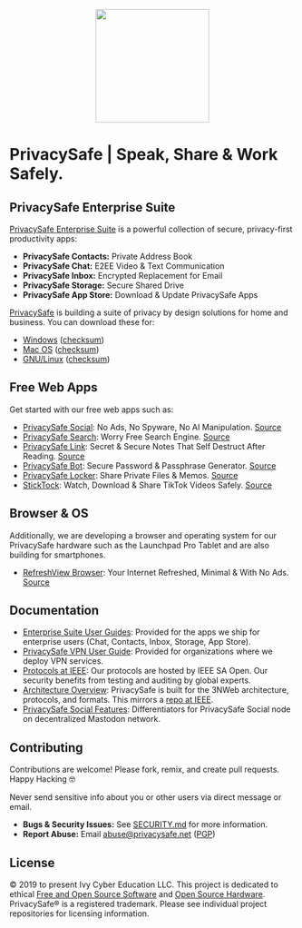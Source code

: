 <p align="center">
  <a href="https://privacysafe.app"><img src="https://avatars.githubusercontent.com/u/55242566" width="200" height="200" /></a>
</p>

# PrivacySafe | Speak, Share & Work Safely.

## PrivacySafe Enterprise Suite
[PrivacySafe Enterprise Suite](https://download.privacysafe.app) is a powerful collection of secure, privacy-first productivity apps:

* **PrivacySafe Contacts:** Private Address Book
* **PrivacySafe Chat:** E2EE Video & Text Communication
* **PrivacySafe Inbox:** Encrypted Replacement for Email
* **PrivacySafe Storage:** Secure Shared Drive
* **PrivacySafe App Store:** Download & Update PrivacySafe Apps

[PrivacySafe](https://privacysafe.app) is building a suite of privacy by design solutions for home and business. You can download these for:

* [Windows](https://download.privacysafe.app/nightly/windows/) ([checksum](https://download.privacysafe.app/nightly/windows/checksums.json))
* [Mac OS](https://download.privacysafe.app/nightly/mac/) ([checksum](https://download.privacysafe.app/nightly/mac/checksums.json))
* [GNU/Linux](https://download.privacysafe.app/nightly/linux/) ([checksum](https://download.privacysafe.app/nightly/linux/checksums.json))

## Free Web Apps

Get started with our free web apps such as:

* [PrivacySafe Social](https://privacysafe.social): No Ads, No Spyware, No AI Manipulation. [Source](https://github.com/PrivacySafe/privacysafe-social-ui)
* [PrivacySafe Search](https://privacysafe.is): Worry Free Search Engine. [Source](https://github.com/PrivacySafe/privacysafe-search)
* [PrivacySafe Link](https://privacysafe.link): Secret &amp; Secure Notes That Self Destruct After Reading. [Source](https://github.com/PrivacySafe/privacysafe-link)
* [PrivacySafe Bot](https://privacysafe.bot): Secure Password &amp; Passphrase Generator. [Source](https://github.com/PrivacySafe/privacysafe-bot)
* [PrivacySafe Locker](https://privacysafe.locker): Share Private Files &amp; Memos. [Source](https://github.com/PrivacySafe/privacysafe-locker)
* [StickTock](https://sticktock.com): Watch, Download &amp; Share TikTok Videos Safely. [Source](https://github.com/PrivacySafe/sticktock)

## Browser &amp; OS

Additionally, we are developing a browser and operating system for our PrivacySafe hardware such as the Launchpad Pro Tablet and are also building for smartphones.

* [RefreshView Browser](https://refreshview.com): Your Internet Refreshed, Minimal &amp; With No Ads. [Source](https://github.com/PrivacySafe/refreshview-browser)

## Documentation

* [Enterprise Suite User Guides](https://github.com/PrivacySafe/privacysafe-userguides): Provided for the apps we ship for enterprise users (Chat, Contacts, Inbox, Storage, App Store).
* [PrivacySafe VPN User Guide](https://github.com/PrivacySafe/privacysafe-userguides/blob/main/privacysafe-vpn-setup.md): Provided for organizations where we deploy VPN services.
* [Protocols at IEEE](https://opensource.ieee.org/3nweb): Our protocols are hosted by IEEE SA Open. Our security benefits from testing and auditing by global experts.
* [Architecture Overview](https://github.com/PrivacySafe/3NWeb-architecture): PrivacySafe is built for the 3NWeb architecture, protocols, and formats. This mirrors a [repo at IEEE](https://opensource.ieee.org/3nweb/architecture).
* [PrivacySafe Social Features](https://github.com/PrivacySafe/privacysafe-social-ui): Differentiators for PrivacySafe Social node on decentralized Mastodon network.

## Contributing
Contributions are welcome! Please fork, remix, and create pull requests. Happy Hacking 🤓

Never send sensitive info about you or other users via direct message or email.

* **Bugs &amp; Security Issues:** See [SECURITY.md](https://github.com/PrivacySafe/privacysafe-link/blob/main/SECURITY.md) for more information.
* **Report Abuse:** Email <a href="mailto:abuse@privacysafe.net" target="_blank">abuse@privacysafe.net</a> (<a href="https://psafe.ly/xSpQhF" target="_blank">PGP</a>)

## License
© 2019 to present Ivy Cyber Education LLC. This project is dedicated to ethical <a href="https://fsf.org" target="_blank" rel="noreferrer noopener">Free and Open Source Software</a> and <a href="https://oshwa.org" target="_blank" rel="noreferrer noopener">Open Source Hardware</a>. PrivacySafe® is a registered trademark. Please see individual project repositories for licensing information.
```
